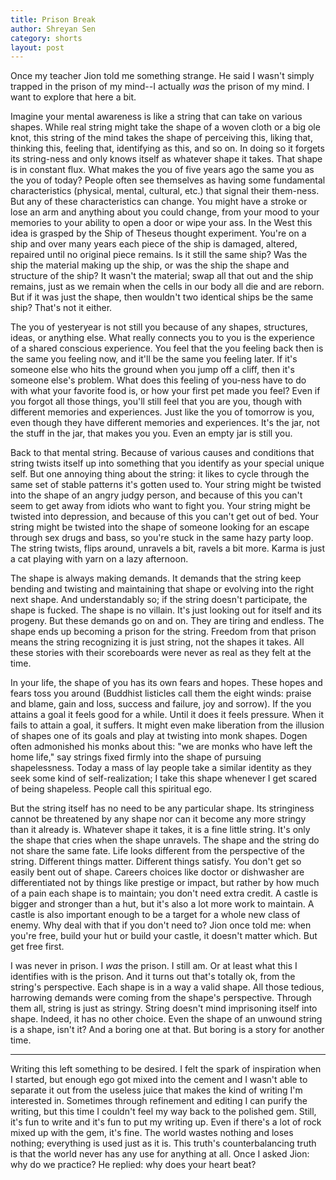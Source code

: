 ```yaml
---
title: Prison Break
author: Shreyan Sen
category: shorts
layout: post
---
```




Once my teacher Jion told me something strange. He said I wasn't simply trapped in the prison of my mind--I actually *was* the prison of my mind. I want to explore that here a bit.

Imagine your mental awareness is like a string that can take on various shapes. While real string might take the shape of a woven cloth or a big ole knot, this string of the mind takes the shape of perceiving this, liking that, thinking this, feeling that, identifying as this, and so on. In doing so it forgets its string-ness and only knows itself as whatever shape it takes. That shape is in constant flux. What makes the you of five years ago the same you as the you of today? People often see themselves as having some fundamental characteristics (physical, mental, cultural, etc.) that signal their them-ness. But any of these characteristics can change. You might have a stroke or lose an arm and anything about you could change, from your mood to your memories to your ability to open a door or wipe your ass. In the West this idea is grasped by the Ship of Theseus thought experiment. You're on a ship and over many years each piece of the ship is damaged, altered, repaired until no original piece remains. Is it still the same ship? Was the ship the material making up the ship, or was the ship the shape and structure of the ship? It wasn't the material; swap all that out and the ship remains, just as we remain when the cells in our body all die and are reborn. But if it was just the shape, then wouldn't two identical ships be the same ship? That's not it either.

The you of yesteryear is not still you because of any shapes, structures, ideas, or anything else. What really connects you to you is the experience of a shared conscious experience. You feel that the you feeling back then is the same you feeling now, and it'll be the same you feeling later. If it's someone else who hits the ground when you jump off a cliff, then it's someone else's problem. What does this feeling of you-ness have to do with what your favorite food is, or how your first pet made you feel? Even if you forgot all those things, you'll still feel that you are you, though with different memories and experiences. Just like the you of tomorrow is you, even though they have different memories and experiences. It's the jar, not the stuff in the jar, that makes you you. Even an empty jar is still you.

Back to that mental string. Because of various causes and conditions that string twists itself up into something that you identify as your special unique self. But one annoying thing about the string: it likes to cycle through the same set of stable patterns it's gotten used to. Your string might be twisted into the shape of an angry judgy person, and because of this you can't seem to get away from idiots who want to fight you. Your string might be twisted into depression, and because of this you can't get out of bed. Your string might be twisted into the shape of someone looking for an escape through sex drugs and bass, so you're stuck in the same hazy party loop. The string twists, flips around, unravels a bit, ravels a bit more. Karma is just a cat playing with yarn on a lazy afternoon.

The shape is always making demands. It demands that the string keep bending and twisting and maintaining that shape or evolving into the right next shape. And understandably so; if the string doesn't participate, the shape is fucked. The shape is no villain. It's just looking out for itself and its progeny. But these demands go on and on. They are tiring and endless. The shape ends up becoming a prison for the string. Freedom from that prison means the string recognizing it is just string, not the shapes it takes. All these stories with their scoreboards were never as real as they felt at the time.

In your life, the shape of you has its own fears and hopes. These hopes and fears toss you around (Buddhist listicles call them the eight winds: praise and blame, gain and loss, success and failure, joy and sorrow). If the you attains a goal it feels good for a while. Until it does it feels pressure. When it fails to attain a goal, it suffers. It might even make liberation from the illusion of shapes one of its goals and play at twisting into monk shapes. Dogen often admonished his monks about this: "we are monks who have left the home life," say strings fixed firmly into the shape of pursuing shapelessness. Today a mass of lay people take a similar identity as they seek some kind of self-realization; I take this shape whenever I get scared of being shapeless. People call this spiritual ego.

But the string itself has no need to be any particular shape. Its stringiness cannot be threatened by any shape nor can it become any more stringy than it already is. Whatever shape it takes, it is a fine little string. It's only the shape that cries when the shape unravels. The shape and the string do not share the same fate. Life looks different from the perspective of the string. Different things matter. Different things satisfy. You don't get so easily bent out of shape. Careers choices like doctor or dishwasher are differentiated not by things like prestige or impact, but rather by how much of a pain each shape is to maintain; you don't need extra credit. A castle is bigger and stronger than a hut, but it's also a lot more work to maintain. A castle is also important enough to be a target for a whole new class of enemy. Why deal with that if you don't need to? Jion once told me: when you're free, build your hut or build your castle, it doesn't matter which. But get free first.

I was never in prison. I *was* the prison. I still am. Or at least what this I identifies with is the prison. And it turns out that's totally ok, from the string's perspective. Each shape is in a way a valid shape. All those tedious, harrowing demands were coming from the shape's perspective. Through them all, string is just as stringy. String doesn't mind imprisoning itself into shape. Indeed, it has no other choice. Even the shape of an unwound string is a shape, isn't it? And a boring one at that. But boring is a story for another time.

---
Writing this left something to be desired. I felt the spark of inspiration when I started, but enough ego got mixed into the cement and I wasn't able to separate it out from the useless juice that makes the kind of writing I'm interested in. Sometimes through refinement and editing I can purify the writing, but this time I couldn't feel my way back to the polished gem. Still, it's fun to write and it's fun to put my writing up. Even if there's a lot of rock mixed up with the gem, it's fine. The world wastes nothing and loses nothing; everything is used just as it is. This truth's counterbalancing truth is that the world never has any use for anything at all. Once I asked Jion: why do we practice? He replied: why does your heart beat?
